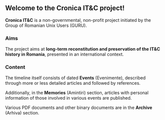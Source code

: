 ## Welcome to the Cronica IT&C project!

**Cronica IT&C** is a non-governmental, non-profit project initiated by
the Group of Romanian Unix Users (GURU).

### Aims

The project aims at **long-term reconstitution and preservation
of the IT&C history in Romania**, 
presented in an international context.

### Content

The timeline itself consists of dated **Events** (Evenimente),
described through more or less detailed articles and followed 
by references.

Additionally, in the **Memories** (Amintiri) section, articles with
personal information of those involved in various events are published.

Various PDF documents and other binary documents are in the **Archive** 
(Arhiva) section.

